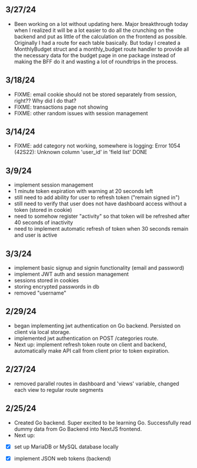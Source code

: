 ## 3/27/24
- Been working on a lot without updating here.  Major breakthrough today when I realized it will be a lot easier to do all the crunching on the backend and put as little of the calculation on the frontend as possible. Originally I had a route for each table basically. But today I created a MonthlyBudget struct and a monthly_budget route handler to provide all the necessary data for the budget page in one package instead of making the BFF do it and wasting a lot of roundtrips in the process.

## 3/18/24

- FIXME: email cookie should not be stored separately from session, right??  Why did I do that?
- FIXME: transactions page not showing
- FIXME: other random issues with session management 

## 3/14/24

- FIXME: add category not working, somewhere is logging: Error 1054 (42S22): Unknown column 'user_id' in 'field list' DONE

## 3/9/24

- implement session management
- 1 minute token expiration with warning at 20 seconds left
- still need to add ability for user to refresh token ("remain signed in")
- still need to verify that user does not have dashboard access without a token (stored in cookie)
- need to somehow register "activity" so that token will be refreshed after 40 seconds of inactivity
- need to implement automatic refresh of token when 30 seconds remain and user is active 

## 3/3/24

- implement basic signup and signin functionality (email and password)
- implement JWT auth and session management
- sessions stored in cookies
- storing encrypted passwords in db
- removed "username"

## 2/29/24

- began implementing jwt authentication on Go backend. Persisted on client via local storage.
- implemented jwt authentication on POST /categories route.
- Next up: implement refresh token route on client and backend, automatically make API call from client prior to token expiration.

## 2/27/24

- removed parallel routes in dashboard and 'views' variable, changed each view to regular route segments

## 2/25/24

- Created Go backend.  Super excited to be learning Go. Successfully read dummy data from Go Backend into NextJS frontend.
- Next up: 
- [x] set up MariaDB or MySQL database locally 
- [x] implement JSON web tokens (backend)

